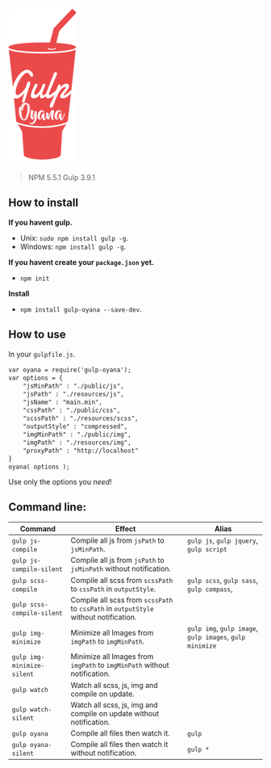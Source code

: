 # ![Gulp-Oyana](gulp-oyana.png)
> NPM 5.5.1
> Gulp 3.9.1

## How to install

**If you havent gulp.**
* Unix: `sudo npm install gulp -g`.
* Windows: `npm install gulp -g`.

**If you havent create your `package.json` yet.**
* `npm init`

**Install**
* `npm install gulp-oyana --save-dev`.

## How to use

In your `gulpfile.js`.

	var oyana = require('gulp-oyana');
	var options = {
		"jsMinPath" : "./public/js",
		"jsPath" : "./resources/js",
		"jsName" : "main.min",
		"cssPath" : "./public/css",
		"scssPath" : "./resources/scss",
		"outputStyle" : "compressed",
		"imgMinPath" : "./public/img",
		"imgPath" : "./resources/img",
		"proxyPath" : "http://localhost"
	}
	oyana( options );

Use only the options you *need*!

## Command line:

| Command | Effect | Alias |
|--------|-------|-------|
| `gulp js-compile` | Compile all js from `jsPath`  to `jsMinPath`. | `gulp js`, `gulp jquery`, `gulp script`  |
| `gulp js-compile-silent` | Compile all js from `jsPath`  to `jsMinPath` without notification. |   |
| `gulp scss-compile` | Compile all scss from `scssPath`  to `cssPath` in `outputStyle`.| `gulp scss`, `gulp sass`, `gulp compass`, |
| `gulp scss-compile-silent` | Compile all scss from `scssPath`  to `cssPath` in `outputStyle` without notification. |   |
| `gulp img-minimize` | Minimize all Images from `imgPath` to `imgMinPath`. | `gulp img`, `gulp image`, `gulp images`, `gulp minimize` |
| `gulp img-minimize-silent` | Minimize all Images from `imgPath` to `imgMinPath` without notification. | |
| `gulp watch` | Watch all scss, js, img and compile on update. |   |
| `gulp watch-silent` | Watch all scss, js, img and compile on update without notification. |   |
| `gulp oyana` | Compile all files then watch it. | `gulp` |
| `gulp oyana-silent` | Compile all files then watch it without notification. | `gulp *` |
